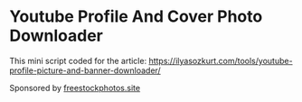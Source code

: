 # Youtube Profile And Cover Photo Downloader

This mini script coded for the article: https://ilyasozkurt.com/tools/youtube-profile-picture-and-banner-downloader/

Sponsored by [freestockphotos.site](https://freestockphotos.site "Free Stock Photos.site")
